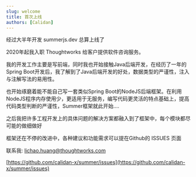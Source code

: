 ```yaml
---
slug: welcome
title: 首次上线
authors: [Calidan]
---
```




经过大半年开发 summerjs.dev 总算上线了

2020年起我入职 Thoughtworks 给客户提供软件咨询服务。

我的开发工作主要是写前端，同时我也开始接触Java后端开发，在经历了一年的Spring Boot开发后，我了解到了Java后端开发的好处，数据类型的严谨性，注入与注解写法的易用性。

也开始琢磨着能不能自己写一套类似Spring Boot的NodeJS后端框架。在利用NodeJS程序内存使用少，更适用于无服务，编写代码更灵活的特点基础上，提高代码类型判断的严谨性，Summer框架就此开始....

之后我把许多工程开发上的具体问题的解决方案都融入到了框架中，每个模块都尽可能的做细做好

框架还在不停的改进中，各种建议和功能需求可以提在Github的 ISSUES 页面

联系我: lichao.huang@thoughtworks.com

[https://github.com/calidan-x/summer/issues](https://github.com/calidan-x/summer/issues)